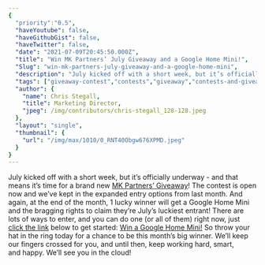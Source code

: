```yaml
---
{
  "priority":"0.5",
  "haveYoutube": false,
  "haveGithubGist": false,
  "haveTwitter": false,
  "date": "2021-07-09T20:45:50.000Z",
  "title": "Win MK Partners’ July Giveaway and a Google Home Mini!",
  "Slug": "win-mk-partners-july-giveaway-and-a-google-home-mini",
  "description": "July kicked off with a short week, but it’s officially underway - and that means it’s time for a brand new <a href="https://gleam.io/sCpsF/mk-partners-july-giveaway">MK Partners’ Giveaway</a>! The contest is open now and we’ve kept in the expanded entry options from last month..",
  "tags": ["giveaway-contest","contests","giveaway","contests-and-giveaways","salesforce"],
  "author": {
    "name": Chris Stegall,
    "title": Marketing Director,
    "jpeg": /img/contributors/chris-stegall_128-128.jpeg
  },
  "layout": "single",
  "thumbnail": {
    "url": "/img/max/1010/0_RNT40Obgw676XPMD.jpeg"
  }
}
---
```

July kicked off with a short week, but it’s officially underway - and that means it’s time for a brand new [MK Partners’ Giveaway](https://gleam.io/sCpsF/mk-partners-july-giveaway)! The contest is open now and we’ve kept in the expanded entry options from last month.
And again, at the end of the month, 1 lucky winner will get a Google Home Mini and the bragging rights to claim they’re July’s luckiest entrant!
There are lots of ways to enter, and you can do one (or all of them) right now, just [click the link](https://gleam.io/sCpsF/mk-partners-july-giveaway) below to get started:
[Win a Google Home Mini!](https://gleam.io/sCpsF/mk-partners-july-giveaway)
So throw your hat in the ring today for a chance to be this month’s big winner.
We’ll keep our fingers crossed for you, and until then, keep working hard, smart, and happy.
We’ll see you in the cloud!
